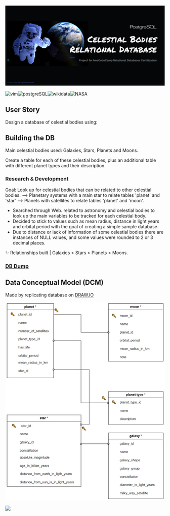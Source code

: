 ![celestial bodies database banner](https://github.com/z-bj/Galactic_DB/blob/master/Galactic-database-banner.jpg)

![vim](https://img.shields.io/badge/Vim-019733.svg?style=for-the-badge&logo=Vim&logoColor=white)![postgreSQL](https://camo.githubusercontent.com/281c069a2703e948b536500b9fd808cb4fb2496b3b66741db4013a2c89e91986/68747470733a2f2f696d672e736869656c64732e696f2f62616467652f506f737467726553514c2d3331363139323f7374796c653d666f722d7468652d6261646765266c6f676f3d706f737467726573716c266c6f676f436f6c6f723d7768697465)![wikidata](https://img.shields.io/badge/Wikidata-006699.svg?style=for-the-badge&logo=Wikidata&logoColor=blakc)![NASA](https://img.shields.io/badge/NASA-E03C31.svg?style=for-the-badge&logo=NASA&logoColor=white)

## User Story 
Design a database of celestial bodies using:

## Building the DB

Main celestial bodies used: Galaxies, Stars, Planets and Moons.

Create a table for each of these celestial bodies, plus an additional table with different planet types and their description.

### Research & Development 

Goal: Look up for celestial bodies that can be related to other celestial bodies.
--> Planetary systems with a main star to relate tables 'planet' and 'star' 
--> Planets with satellites to relate tables 'planet' and 'moon'.

- Searched through Web. related to astronomy and celestial bodies to look up the main variables to be tracked for each celestial body.
- Decided to stick to values such as mean radius, distance in light years and orbital period with the goal of creating a simple sample database.
- Due to distance or lack of information of some celestial bodies there are instances of NULL values, and some values were rounded to 2 or 3 decimal places.

✨ Relationships built | Galaxies > Stars > Planets > Moons.

### [DB Dump](https://github.com/z-bj/Galactic_DB/blob/master/universe.sql)

## Data Conceptual Model (DCM)
Made by replicating database on [DRAW.IO](https://app.diagrams.net/)

![DCM_of_the_database](https://github.com/z-bj/Galactic_DB/blob/master/assets/DUM.jpg)

<img src="https://github.com/z-bj/galaxy_psql_DB/blob/master/assets/moonparrot.gif" width="36">


